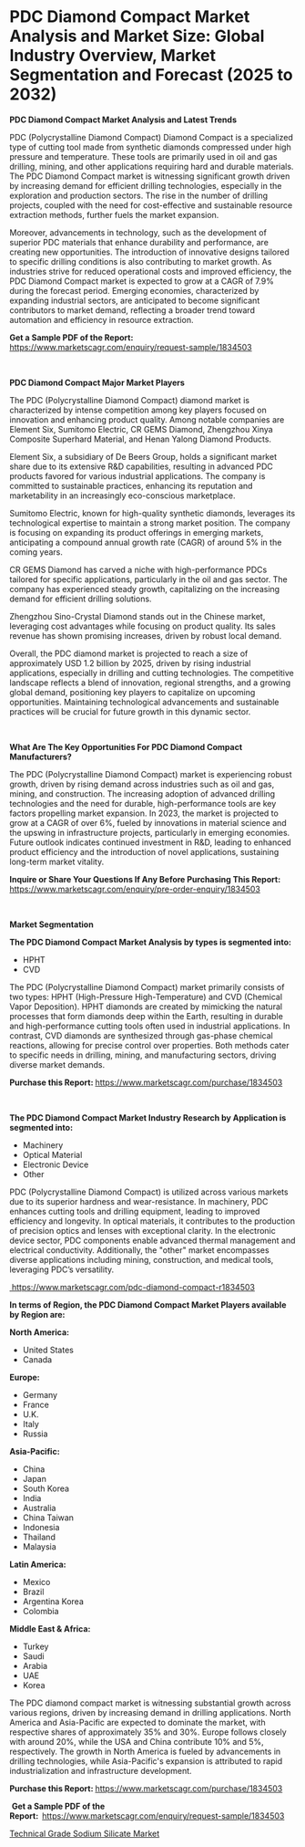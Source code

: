 <p><h1>PDC Diamond Compact Market Analysis and Market Size: Global Industry Overview, Market Segmentation and Forecast (2025 to 2032)</h1></p><p><strong>PDC Diamond Compact Market Analysis and Latest Trends</strong></p>
<p><p>PDC (Polycrystalline Diamond Compact) Diamond Compact is a specialized type of cutting tool made from synthetic diamonds compressed under high pressure and temperature. These tools are primarily used in oil and gas drilling, mining, and other applications requiring hard and durable materials. The PDC Diamond Compact market is witnessing significant growth driven by increasing demand for efficient drilling technologies, especially in the exploration and production sectors. The rise in the number of drilling projects, coupled with the need for cost-effective and sustainable resource extraction methods, further fuels the market expansion. </p><p>Moreover, advancements in technology, such as the development of superior PDC materials that enhance durability and performance, are creating new opportunities. The introduction of innovative designs tailored to specific drilling conditions is also contributing to market growth. As industries strive for reduced operational costs and improved efficiency, the PDC Diamond Compact market is expected to grow at a CAGR of 7.9% during the forecast period. Emerging economies, characterized by expanding industrial sectors, are anticipated to become significant contributors to market demand, reflecting a broader trend toward automation and efficiency in resource extraction.</p></p>
<p><strong>Get a Sample PDF of the Report:&nbsp;</strong> <a href="https://www.marketscagr.com/enquiry/request-sample/1834503?utm_campaign=3115&utm_medium=2&utm_source=Github&utm_content=ia&utm_term=03042025&utm_id=pdc-diamond-compact">https://www.marketscagr.com/enquiry/request-sample/1834503</a></p>
<p>&nbsp;</p>
<p><strong>PDC Diamond Compact Major Market Players</strong></p>
<p><p>The PDC (Polycrystalline Diamond Compact) diamond market is characterized by intense competition among key players focused on innovation and enhancing product quality. Among notable companies are Element Six, Sumitomo Electric, CR GEMS Diamond, Zhengzhou Xinya Composite Superhard Material, and Henan Yalong Diamond Products. </p><p>Element Six, a subsidiary of De Beers Group, holds a significant market share due to its extensive R&D capabilities, resulting in advanced PDC products favored for various industrial applications. The company is committed to sustainable practices, enhancing its reputation and marketability in an increasingly eco-conscious marketplace.</p><p>Sumitomo Electric, known for high-quality synthetic diamonds, leverages its technological expertise to maintain a strong market position. The company is focusing on expanding its product offerings in emerging markets, anticipating a compound annual growth rate (CAGR) of around 5% in the coming years.</p><p>CR GEMS Diamond has carved a niche with high-performance PDCs tailored for specific applications, particularly in the oil and gas sector. The company has experienced steady growth, capitalizing on the increasing demand for efficient drilling solutions.</p><p>Zhengzhou Sino-Crystal Diamond stands out in the Chinese market, leveraging cost advantages while focusing on product quality. Its sales revenue has shown promising increases, driven by robust local demand.</p><p>Overall, the PDC diamond market is projected to reach a size of approximately USD 1.2 billion by 2025, driven by rising industrial applications, especially in drilling and cutting technologies. The competitive landscape reflects a blend of innovation, regional strengths, and a growing global demand, positioning key players to capitalize on upcoming opportunities. Maintaining technological advancements and sustainable practices will be crucial for future growth in this dynamic sector.</p></p>
<p>&nbsp;</p>
<p><strong>What Are The Key Opportunities For PDC Diamond Compact Manufacturers?</strong></p>
<p><p>The PDC (Polycrystalline Diamond Compact) market is experiencing robust growth, driven by rising demand across industries such as oil and gas, mining, and construction. The increasing adoption of advanced drilling technologies and the need for durable, high-performance tools are key factors propelling market expansion. In 2023, the market is projected to grow at a CAGR of over 6%, fueled by innovations in material science and the upswing in infrastructure projects, particularly in emerging economies. Future outlook indicates continued investment in R&D, leading to enhanced product efficiency and the introduction of novel applications, sustaining long-term market vitality.</p></p>
<p><strong>Inquire or Share Your Questions If Any Before Purchasing This Report:</strong> <a href="https://www.marketscagr.com/enquiry/pre-order-enquiry/1834503?utm_campaign=3115&utm_medium=2&utm_source=Github&utm_content=ia&utm_term=03042025&utm_id=pdc-diamond-compact">https://www.marketscagr.com/enquiry/pre-order-enquiry/1834503</a></p>
<p>&nbsp;</p>
<p><strong>Market Segmentation</strong></p>
<p><strong>The PDC Diamond Compact Market Analysis by types is segmented into:</strong></p>
<p><ul><li>HPHT</li><li>CVD</li></ul></p>
<p><p>The PDC (Polycrystalline Diamond Compact) market primarily consists of two types: HPHT (High-Pressure High-Temperature) and CVD (Chemical Vapor Deposition). HPHT diamonds are created by mimicking the natural processes that form diamonds deep within the Earth, resulting in durable and high-performance cutting tools often used in industrial applications. In contrast, CVD diamonds are synthesized through gas-phase chemical reactions, allowing for precise control over properties. Both methods cater to specific needs in drilling, mining, and manufacturing sectors, driving diverse market demands.</p></p>
<p><strong>Purchase this Report:&nbsp;</strong><a href="https://www.marketscagr.com/purchase/1834503?utm_campaign=3115&utm_medium=2&utm_source=Github&utm_content=ia&utm_term=03042025&utm_id=pdc-diamond-compact">https://www.marketscagr.com/purchase/1834503</a></p>
<p>&nbsp;</p>
<p><strong>The PDC Diamond Compact Market Industry Research by Application is segmented into:</strong></p>
<p><ul><li>Machinery</li><li>Optical Material</li><li>Electronic Device</li><li>Other</li></ul></p>
<p><p>PDC (Polycrystalline Diamond Compact) is utilized across various markets due to its superior hardness and wear-resistance. In machinery, PDC enhances cutting tools and drilling equipment, leading to improved efficiency and longevity. In optical materials, it contributes to the production of precision optics and lenses with exceptional clarity. In the electronic device sector, PDC components enable advanced thermal management and electrical conductivity. Additionally, the "other" market encompasses diverse applications including mining, construction, and medical tools, leveraging PDC’s versatility.</p></p>
<p><a href="https://www.marketscagr.com/pdc-diamond-compact-r1834503?utm_campaign=3115&utm_medium=2&utm_source=Github&utm_content=ia&utm_term=03042025&utm_id=pdc-diamond-compact">&nbsp;https://www.marketscagr.com/pdc-diamond-compact-r1834503</a></p>
<p><strong>In terms of Region, the PDC Diamond Compact Market Players available by Region are:</strong></p>
<p>
    <p> <strong> North America: </strong>
        <ul>
            <li>United States</li>
            <li>Canada</li>
        </ul>
        </p> 
    <p> <strong> Europe: </strong>
        <ul>
            <li>Germany</li>
            <li>France</li>
            <li>U.K.</li>
            <li>Italy</li>
            <li>Russia</li>
        </ul>
        </p> 
    <p> <strong> Asia-Pacific: </strong>
        <ul>
            <li>China</li>
            <li>Japan</li>
            <li>South Korea</li>
            <li>India</li>
            <li>Australia</li>
            <li>China Taiwan</li>
            <li>Indonesia</li>
            <li>Thailand</li>
            <li>Malaysia</li>
        </ul>
        </p> 
    <p> <strong> Latin America: </strong>
        <ul>
            <li>Mexico</li>
            <li>Brazil</li>
            <li>Argentina Korea</li>
            <li>Colombia</li>
        </ul>
        </p> 
    <p> <strong> Middle East & Africa: </strong>
        <ul>
            <li>Turkey</li>
            <li>Saudi</li>
            <li>Arabia</li>
            <li>UAE</li>
            <li>Korea</li>
        </ul>
    </p>
    </p>
<p><p>The PDC diamond compact market is witnessing substantial growth across various regions, driven by increasing demand in drilling applications. North America and Asia-Pacific are expected to dominate the market, with respective shares of approximately 35% and 30%. Europe follows closely with around 20%, while the USA and China contribute 10% and 5%, respectively. The growth in North America is fueled by advancements in drilling technologies, while Asia-Pacific's expansion is attributed to rapid industrialization and infrastructure development.</p></p>
<p><strong>Purchase this Report: </strong><a href="https://www.marketscagr.com/purchase/1834503?utm_campaign=3115&utm_medium=2&utm_source=Github&utm_content=ia&utm_term=03042025&utm_id=pdc-diamond-compact">https://www.marketscagr.com/purchase/1834503</a></p>
<p>&nbsp;<strong>Get a Sample PDF of the Report:&nbsp;&nbsp;</strong><a href="https://www.marketscagr.com/enquiry/request-sample/1834503?utm_campaign=3115&utm_medium=2&utm_source=Github&utm_content=ia&utm_term=03042025&utm_id=pdc-diamond-compact">https://www.marketscagr.com/enquiry/request-sample/1834503</a></p>
<p><strong></strong></p>
<p><p><a href="https://github.com/biyajausenik/Market-Research-Report-List-1/blob/main/technical-grade-sodium-silicate-market.md?utm_campaign=3115&utm_medium=2&utm_source=Github&utm_content=ia&utm_term=03042025&utm_id=pdc-diamond-compact">Technical Grade Sodium Silicate Market</a></p></p>